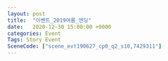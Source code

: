 ```yaml
---
layout: post
title:  "이벤트_2019여름_엔딩"
date:   2020-12-30 15:00:00 +0000
categories: Event
Tags: Story Event
SceneCode: ["scene_evt190627_cp0_q2_s10,7429311"]
---
```

